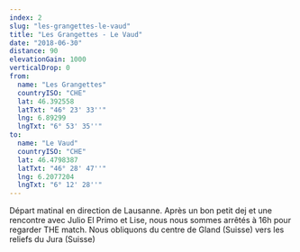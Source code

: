 ```yaml
---
index: 2
slug: "les-grangettes-le-vaud"
title: "Les Grangettes - Le Vaud"
date: "2018-06-30"
distance: 90
elevationGain: 1000
verticalDrop: 0
from:
  name: "Les Grangettes"
  countryISO: "CHE"
  lat: 46.392558
  latTxt: "46° 23' 33''"
  lng: 6.89299
  lngTxt: "6° 53' 35''"
to:
  name: "Le Vaud"
  countryISO: "CHE"
  lat: 46.4798387
  latTxt: "46° 28' 47''"
  lng: 6.2077204
  lngTxt: "6° 12' 28''"
---
```


Départ matinal en direction de Lausanne. Après un bon petit dej et une rencontre avec Julio El Primo et Lise, nous nous sommes arrêtés à 16h pour regarder THE match. Nous obliquons du  centre de Gland (Suisse) vers les reliefs du Jura (Suisse)
